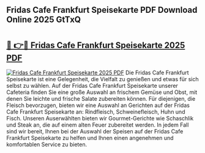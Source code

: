 ## Fridas Cafe Frankfurt Speisekarte PDF Download Online 2025 GtTxQ

# <h2><a href="http://gc65b33.nevu.top/?p=Fridas+Cafe+Frankfurt+Speisekarte">🔗 👉🔴 Fridas Cafe Frankfurt Speisekarte 2025 PDF</a></h2>

[![Fridas Cafe Frankfurt Speisekarte 2025 PDF](https://i.imgur.com/dBaPXMq.png)](http://gc65b33.nevu.top/?p=Fridas+Cafe+Frankfurt+Speisekarte)
Die Fridas Cafe Frankfurt Speisekarte ist eine Gelegenheit, die Vielfalt zu genießen und etwas für sich selbst zu wählen. Auf der Fridas Cafe Frankfurt Speisekarte unserer Cafeteria finden Sie eine große Auswahl an frischem Gemüse und Obst, mit denen Sie leichte und frische Salate zubereiten können. Für diejenigen, die Fleisch bevorzugen, bieten wir eine Auswahl an Gerichten auf der Fridas Cafe Frankfurt Speisekarte an: Rindfleisch, Schweinefleisch, Huhn und Fisch. Unseren Auserwählten bieten wir Gourmet-Gerichte wie Schaschlik und Steak an, die auf einem alten Feuer zubereitet werden. In jedem Fall sind wir bereit, Ihnen bei der Auswahl der Speisen auf der Fridas Cafe Frankfurt Speisekarte zu helfen und Ihnen einen angenehmen und komfortablen Service zu bieten.
